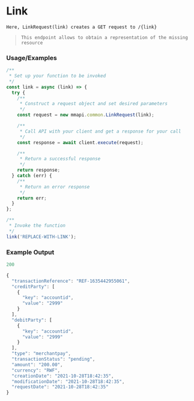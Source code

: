 # Link

`Here, LinkRequest(link) creates a GET request to /{link}`

> `This endpoint allows to obtain a representation of the missing resource`

### Usage/Examples

```javascript
/**
 * Set up your function to be invoked
 */
const link = async (link) => {
  try {
    /**
     * Construct a request object and set desired parameters
     */
    const request = new mmapi.common.LinkRequest(link);

    /**
     * Call API with your client and get a response for your call
     */
    const response = await client.execute(request);

    /**
     * Return a successful response
     */
    return response;
  } catch (err) {
    /**
     * Return an error response
     */
    return err;
  }
};

/**
 * Invoke the function
 */
link('REPLACE-WITH-LINK');
```

### Example Output

```javascript
200

{
  "transactionReference": "REF-1635442955061",
  "creditParty": [
    {
      "key": "accountid",
      "value": "2999"
    }
  ],
  "debitParty": [
    {
      "key": "accountid",
      "value": "2999"
    }
  ],
  "type": "merchantpay",
  "transactionStatus": "pending",
  "amount": "200.00",
  "currency": "RWF",
  "creationDate": "2021-10-28T18:42:35",
  "modificationDate": "2021-10-28T18:42:35",
  "requestDate": "2021-10-28T18:42:35"
}
```
